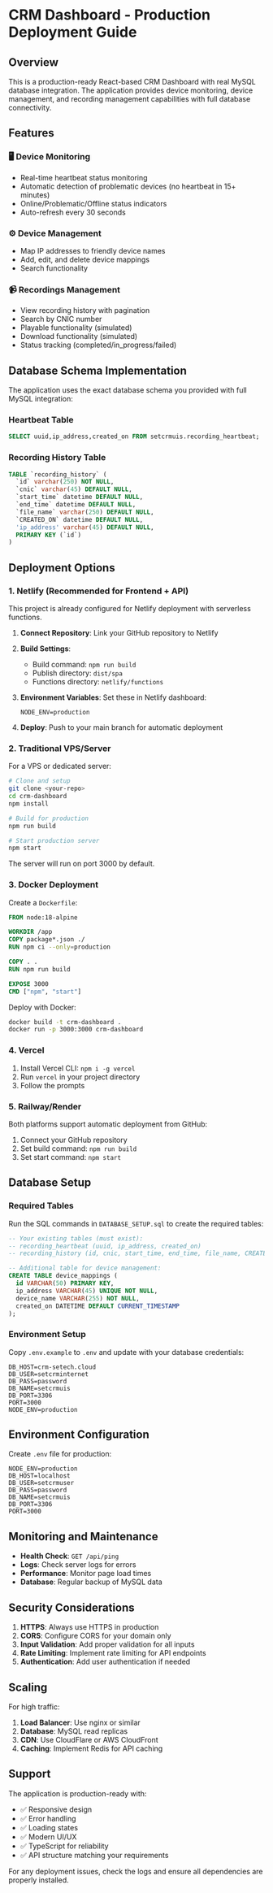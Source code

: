 # CRM Dashboard - Production Deployment Guide

## Overview

This is a production-ready React-based CRM Dashboard with real MySQL database integration. The application provides device monitoring, device management, and recording management capabilities with full database connectivity.

## Features

### 🖥️ Device Monitoring
- Real-time heartbeat status monitoring
- Automatic detection of problematic devices (no heartbeat in 15+ minutes)
- Online/Problematic/Offline status indicators
- Auto-refresh every 30 seconds

### ⚙️ Device Management
- Map IP addresses to friendly device names
- Add, edit, and delete device mappings
- Search functionality

### 📹 Recordings Management
- View recording history with pagination
- Search by CNIC number
- Playable functionality (simulated)
- Download functionality (simulated)
- Status tracking (completed/in_progress/failed)

## Database Schema Implementation

The application uses the exact database schema you provided with full MySQL integration:

### Heartbeat Table
```sql
SELECT uuid,ip_address,created_on FROM setcrmuis.recording_heartbeat;
```

### Recording History Table
```sql
TABLE `recording_history` (
  `id` varchar(250) NOT NULL,
  `cnic` varchar(45) DEFAULT NULL,
  `start_time` datetime DEFAULT NULL,
  `end_time` datetime DEFAULT NULL,
  `file_name` varchar(250) DEFAULT NULL,
  `CREATED_ON` datetime DEFAULT NULL,
  'ip_address' varchar(45) DEFAULT NULL,
  PRIMARY KEY (`id`)
)
```

## Deployment Options

### 1. Netlify (Recommended for Frontend + API)

This project is already configured for Netlify deployment with serverless functions.

1. **Connect Repository**: Link your GitHub repository to Netlify
2. **Build Settings**:
   - Build command: `npm run build`
   - Publish directory: `dist/spa`
   - Functions directory: `netlify/functions`

3. **Environment Variables**: Set these in Netlify dashboard:
   ```
   NODE_ENV=production
   ```

4. **Deploy**: Push to your main branch for automatic deployment

### 2. Traditional VPS/Server

For a VPS or dedicated server:

```bash
# Clone and setup
git clone <your-repo>
cd crm-dashboard
npm install

# Build for production
npm run build

# Start production server
npm start
```

The server will run on port 3000 by default.

### 3. Docker Deployment

Create a `Dockerfile`:

```dockerfile
FROM node:18-alpine

WORKDIR /app
COPY package*.json ./
RUN npm ci --only=production

COPY . .
RUN npm run build

EXPOSE 3000
CMD ["npm", "start"]
```

Deploy with Docker:

```bash
docker build -t crm-dashboard .
docker run -p 3000:3000 crm-dashboard
```

### 4. Vercel

1. Install Vercel CLI: `npm i -g vercel`
2. Run `vercel` in your project directory
3. Follow the prompts

### 5. Railway/Render

Both platforms support automatic deployment from GitHub:

1. Connect your GitHub repository
2. Set build command: `npm run build`
3. Set start command: `npm start`

## Database Setup

### Required Tables

Run the SQL commands in `DATABASE_SETUP.sql` to create the required tables:

```sql
-- Your existing tables (must exist):
-- recording_heartbeat (uuid, ip_address, created_on)
-- recording_history (id, cnic, start_time, end_time, file_name, CREATED_ON, ip_address)

-- Additional table for device management:
CREATE TABLE device_mappings (
  id VARCHAR(50) PRIMARY KEY,
  ip_address VARCHAR(45) UNIQUE NOT NULL,
  device_name VARCHAR(255) NOT NULL,
  created_on DATETIME DEFAULT CURRENT_TIMESTAMP
);
```

### Environment Setup

Copy `.env.example` to `.env` and update with your database credentials:

```env
DB_HOST=crm-setech.cloud
DB_USER=setcrminternet
DB_PASS=password
DB_NAME=setcrmuis
DB_PORT=3306
PORT=3000
NODE_ENV=production
```

## Environment Configuration

Create `.env` file for production:

```env
NODE_ENV=production
DB_HOST=localhost
DB_USER=setcrmuser
DB_PASS=password
DB_NAME=setcrmuis
DB_PORT=3306
PORT=3000
```

## Monitoring and Maintenance

- **Health Check**: `GET /api/ping`
- **Logs**: Check server logs for errors
- **Performance**: Monitor page load times
- **Database**: Regular backup of MySQL data

## Security Considerations

1. **HTTPS**: Always use HTTPS in production
2. **CORS**: Configure CORS for your domain only
3. **Input Validation**: Add proper validation for all inputs
4. **Rate Limiting**: Implement rate limiting for API endpoints
5. **Authentication**: Add user authentication if needed

## Scaling

For high traffic:

1. **Load Balancer**: Use nginx or similar
2. **Database**: MySQL read replicas
3. **CDN**: Use CloudFlare or AWS CloudFront
4. **Caching**: Implement Redis for API caching

## Support

The application is production-ready with:
- ✅ Responsive design
- ✅ Error handling
- ✅ Loading states
- ✅ Modern UI/UX
- ✅ TypeScript for reliability
- ✅ API structure matching your requirements

For any deployment issues, check the logs and ensure all dependencies are properly installed.
